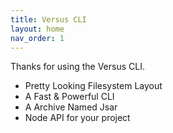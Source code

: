 ```yaml
---
title: Versus CLI
layout: home
nav_order: 1
---
```


Thanks for using the Versus CLI.

- Pretty Looking Filesystem Layout
- A Fast & Powerful CLI
- A Archive Named Jsar
- Node API for your project


